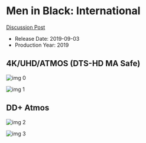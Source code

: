 # Men in Black: International

[Discussion Post](https://www.avsforum.com/threads/bass-eq-for-filtered-movies.2995212/post-58448158)

* Release Date: 2019-09-03
* Production Year: 2019

## 4K/UHD/ATMOS (DTS-HD MA Safe)

![img 0](https://i.imgur.com/8Llqg9s.jpg)

![img 1](https://i.imgur.com/1mi4YUK.png)

## DD+ Atmos

![img 2](https://i.imgur.com/P7Pfjz1.jpg)

![img 3](https://i.imgur.com/h6VyHYC.png)

